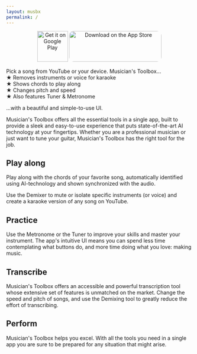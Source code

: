 ```yaml
---
layout: musbx
permalink: /
---
```


<p align="center">
    <a href='https://play.google.com/store/apps/details?id=se.agardh.musbx&pcampaignid=pcampaignidMKT-Other-global-all-co-prtnr-py-PartBadge-Mar2515-1' style="border-radius: 13px; height: 83px;"><img alt='Get it on Google Play' src='https://drive.usercontent.google.com/download?id=1unoM49F6eiZ63AHKnFuY4SrCpvoG6uWq' style="height: 83px;"/></a>
    <a href="https://apps.apple.com/us/app/musicians-toolbox/id1670009655?itsct=apps_box_badge&amp;itscg=30200" style="display: inline-block; border-radius: 13px; width: 250px; height: 83px;"><img src="https://tools.applemediaservices.com/api/badges/download-on-the-app-store/black/en-us?size=250x83&amp;releaseDate=1679443200" alt="Download on the App Store" style="border-radius: 13px; width: 250px; height: 83px;"></a>
</p>


Pick a song from YouTube or your device. Musician's Toolbox... \
 ★ Removes instruments or voice for karaoke \
 ★ Shows chords to play along \
 ★ Changes pitch and speed \
 ★ Also features Tuner & Metronome

...with a beautiful and simple-to-use UI.

Musician's Toolbox offers all the essential tools in a single app, built to provide a sleek and easy-to-use experience that puts state-of-the-art AI technology at your fingertips. Whether you are a professional musician or just want to tune your guitar, Musician's Toolbox has the right tool for the job. 

## Play along
Play along with the chords of your favorite song, automatically identified using AI-technology and shown synchronized with the audio. 

Use the Demixer to mute or isolate specific instruments (or voice) and create a karaoke version of any song on YouTube.

## Practice
Use the Metronome or the Tuner to improve your skills and master your instrument. The app's intuitive UI means you can spend less time contemplating what buttons do, and more time doing what you love: making music.

## Transcribe
Musician's Toolbox offers an accessible and powerful transcription tool whose extensive set of features is unmatched on the market. Change the speed and pitch of songs, and use the Demixing tool to greatly reduce the effort of transcribing. 

## Perform
Musician's Toolbox helps you excel. With all the tools you need in a single app you are sure to be prepared for any situation that might arise.